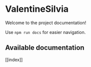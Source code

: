 # ValentineSilvia

Welcome to the project documentation!

Use `npm run docs` for easier navigation.

## Available documentation

[[index]]
